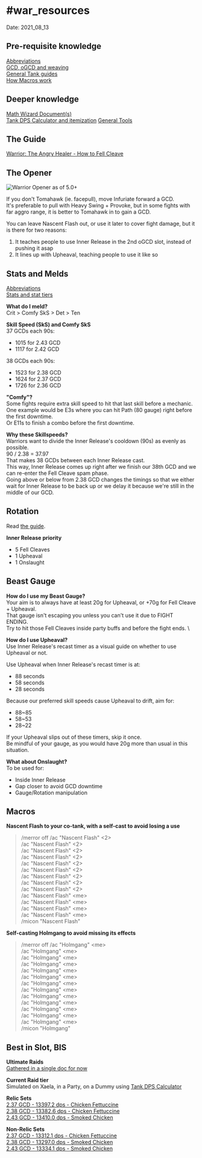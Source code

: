 \#war_resources
======
Date: 2021_08_13

## Pre-requisite knowledge


[Abbreviations]() \
[GCD, oGCD and weaving]() \
[General Tank guides](https://github.com/Moxfi/WAR-Resources-v0.1/blob/main/tank_guides.md) \
[How Macros work](https://github.com/Moxfi/WAR-Resources-v0.1/blob/main/macros.md) 


## Deeper knowledge
[Math Wizard Document(s)](https://github.com/Moxfi/WAR-Resources-v0.1/blob/main/math_wizards.md) \
[Tank DPS Calculator and itemization](https://bit.ly/TankDPSCalc520)
[General Tools](https://github.com/Moxfi/WAR-Resources-v0.1/blob/main/tank_tools.md)





## The Guide
[Warrior: The Angry Healer - How to Fell Cleave](http://bit.ly/XIV50WAR)







## The Opener
![Warrior Opener as of 5.0+](https://i.imgur.com/WB2SEtL.png "Warrior Opener")

If you don't Tomahawk (ie. facepull), move Infuriate forward a GCD. \
It's preferable to pull with Heavy Swing + Provoke, but in some fights with far aggro range, it is better to Tomahawk in to gain a GCD.

You can leave Nascent Flash out, or use it later to cover fight damage, but it is there for two reasons: 
1) It teaches people to use Inner Release in the 2nd oGCD slot, instead of pushing it asap
2) It lines up with Upheaval, teaching people to use it like so





## Stats and Melds
[Abbreviations]() \
[Stats and stat tiers](http://theoryjerks.akhmorning.com/)

**What do I meld?** \
Crit > Comfy SkS > Det > Ten


**Skill Speed (SkS) and Comfy SkS** \
37 GCDs each 90s:
- 1015 for 2.43 GCD
- 1117 for 2.42 GCD

38 GCDs each 90s:
- 1523 for 2.38 GCD
- 1624 for 2.37 GCD
- 1726 for 2.36 GCD

**"Comfy"?** \
Some fights require extra skill speed to hit that last skill before a mechanic. \
One example would be E3s where you can hit Path (80 gauge) right before the first downtime. \
Or E11s to finish a combo before the first downtime.


**Why these Skillspeeds?** \
Warriors want to divide the Inner Release's cooldown (90s) as evenly as possible. \
90 / 2.38 = 37.97 \
That makes 38 GCDs between each Inner Release cast. \
This way, Inner Release comes up right after we finish our 38th GCD and we can re-enter the Fell Cleave spam phase. \
Going above or below from 2.38 GCD changes the timings so that we either wait for Inner Release to be back up or we delay it because we're still in the middle of our GCD.





## Rotation
Read [the guide](http://bit.ly/XIV50WAR).

**Inner Release priority** 
- 5 Fell Cleaves 
- 1 Upheaval 
- 1 Onslaught  

## Beast Gauge

**How do I use my Beast Gauge?** \
Your aim is to always have at least 20g for Upheaval, or +70g for Fell Cleave + Upheaval. \
That gauge isn't escaping you unless you can't use it due to FIGHT ENDING. \
Try to hit those Fell Cleaves inside party buffs and before the fight ends. \

**How do I use Upheaval?** \
Use Inner Release's recast timer as a visual guide on whether to use Upheaval or not.

Use Upheaval when Inner Release's recast timer is at: 
- 88 seconds 
- 58 seconds 
- 28 seconds 

Because our preferred skill speeds cause Upheaval to drift, aim for: 
- 88~85 
- 58~53 
- 28~22 

If your Upheaval slips out of these timers, skip it once. \
Be mindful of your gauge, as you would have 20g more than usual in this situation. 


**What about Onslaught?** \
To be used for: 
- Inside Inner Release 
- Gap closer to avoid GCD downtime 
- Gauge/Rotation manipulation 





## Macros

**Nascent Flash to your co-tank, with a self-cast to avoid losing a use**
> /merror off
> /ac "Nascent Flash" <2> \
> /ac "Nascent Flash" <2> \
> /ac "Nascent Flash" <2> \
> /ac "Nascent Flash" <2> \
> /ac "Nascent Flash" <2> \
> /ac "Nascent Flash" <2> \
> /ac "Nascent Flash" <2> \
> /ac "Nascent Flash" <2> \
> /ac "Nascent Flash" <2> \
> /ac "Nascent Flash" \<me> \
> /ac "Nascent Flash" \<me> \
> /ac "Nascent Flash" \<me> \
> /ac "Nascent Flash" \<me> \
> /micon "Nascent Flash"

**Self-casting Holmgang to avoid missing its effects**
> /merror off
> /ac "Holmgang" \<me> \
> /ac "Holmgang" \<me> \
> /ac "Holmgang" \<me> \
> /ac "Holmgang" \<me> \
> /ac "Holmgang" \<me> \
> /ac "Holmgang" \<me> \
> /ac "Holmgang" \<me> \
> /ac "Holmgang" \<me> \
> /ac "Holmgang" \<me> \
> /ac "Holmgang" \<me> \
> /ac "Holmgang" \<me> \
> /ac "Holmgang" \<me> \
> /ac "Holmgang" \<me> \
> /micon "Holmgang"




## Best in Slot, BIS

**Ultimate Raids** \
[Gathered in a single doc for now](http://bit.ly/WARultimateBIS)

**Current Raid tier** \
Simulated on Xaela, in a Party, on a Dummy using [Tank DPS Calculator](https://bit.ly/TankDPSCalc520) 

**Relic Sets** \
[2.37 GCD - 13397.2 dps - Chicken Fettuccine](https://etro.gg/gearset/f344710e-37b1-4c42-a422-76188ab680cf) \
[2.38 GCD - 13382.6 dps - Chicken Fettuccine](https://etro.gg/gearset/717a06ac-8373-4490-9834-c5d1c321b0a7) \
[2.43 GCD - 13410.0 dps - Smoked Chicken](https://etro.gg/gearset/6b4a9646-3d72-4c85-ae3f-c77e28875389)

**Non-Relic Sets** \
[2.37 GCD - 13312.1 dps - Chicken Fettuccine](https://etro.gg/gearset/465c5777-b594-497d-8eac-b45fe2646009) \
[2.38 GCD - 13297.0 dps - Smoked Chicken](https://etro.gg/gearset/6e7c6fd5-7618-466c-8284-8c2cc0f611c3) \
[2.43 GCD - 13334.1 dps - Smoked Chicken](https://etro.gg/gearset/1f52b3ea-3bab-4a6b-8bfd-8bdcac766d39)

